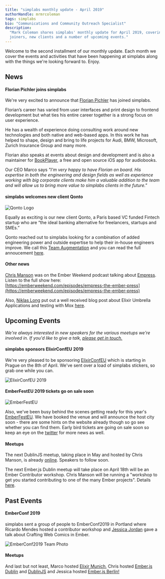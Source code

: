 ```yaml
---
title: "simplabs monthly update - April 2019"
authorHandle: mrmrcoleman
tags: simplabs
bio: "Communications and Community Outreach Specialist"
description:
  "Mark Coleman shares simplabs' monthly update for April 2019, covering new
  joiners, new clients and a number of upcoming events."
---
```


Welcome to the second installment of our monthly update. Each month we cover the
events and activities that have been happening at simplabs along with the things
we're looking forward to. Enjoy.

<!--break-->

## News

#### Florian Pichler joins simplabs

We're very excited to announce that
[Florian Pichler](https://twitter.com/pichfl/) has joined simplabs.

Florian’s career has varied from user interfaces and print design to frontend
development but what ties his entire career together is a strong focus on user
experience.

He has a wealth of experience doing consulting work around new technologies and
both native and web-based apps. In this work he has helped to shape, design and
bring to life projects for Audi, BMW, Microsoft, Zurich Insurance Group and many
more.

Florian also speaks at events about design and development and is also a
maintainer for [BookPlayer](https://github.com/TortugaPower/BookPlayer), a free
and open source iOS app for audiobooks.

Our CEO Marco says _"I'm very happy to have Florian on board. His expertise in
both the engineering and design fields as well as experience working with big
corporate clients make him a valuable addition to the team and will allow us to
bring more value to simplabs clients in the future."_

#### simplabs welcomes new client Qonto

![Qonto Logo](/assets/images/posts/2019-03-29-qonto-project/qonto-logo.png)

Equally as exciting is our new client Qonto, a Paris based VC funded Fintech
startup who are “the ideal banking alternative for freelancers, startups and
SMEs.”

Qonto reached out to simplabs looking for a combination of added engineering
power and outside expertise to help their in-house engineers improve. We call
this [Team Augmentation](/services/team-augmentation/) and you can read the full
annoucement [here](/blog/2019/03/29/qonto-project/).

#### Other news

[Chris Manson](https://twitter.com/real_ate) was on the Ember Weekend podcast
talking about [Empress](https://github.com/hodgesmr/Empress). Listen to the full
show here:
[https://emberweekend.com/episodes/empress-the-ember-press](https://emberweekend.com/episodes/empress-the-ember-press)

Also, [Niklas Long](https://twitter.com/niklas_long) put out a well received
blog post about Elixir Umbrella Applications and testing with Mox
[here](/blog/2019/03/13/elixir-umbrella-mox/).

## Upcoming Events

_We're always interested in new speakers for the various meetups we're involved
in. If you'd like to give a talk, [please get in touch.](/contact/)_

#### simplabs sponsors ElixirConfEU 2019

We're very pleased to be sponsoring [ElixirConfEU](http://www.elixirconf.eu/)
which is starting in Prague on the 8th of April. We've sent over a load of
simplabs stickers, so grab one while you can.

![ElixirConfEU 2019](/assets/images/posts/2019-04-05-april-monthly-update/elixir-conf-stickers.jpg)

#### EmberFestEU 2019 tickets go on sale soon

![EmberFestEU](/assets/images/posts/2019-04-05-april-monthly-update/ember-fest-logo.png)

Also, we've been busy behind the scenes getting ready for this year's
[EmberFestEU](https://emberfest.eu/). We have booked the venue and will announce
the host city soon - there are some hints on the website already though so go
see whether you can find them. Early bird tickets are going on sale soon so keep
an eye on the [twitter](https://twitter.com/EmberFest) for more news as well.

#### Meetups

The next DublinJS meetup, taking place in May and hosted by Chris Manson, is
already [online](https://www.meetup.com/DublinJS/events/fbllfpyzhbkb/). Speakers
to follow soon.

The next Ember.js Dublin meetup will take place on April 18th will be an Ember
Contributor workshop. Chris Manson will be running a "workshop to get you
started contributing to one of the many Ember projects". Details
[here](https://www.meetup.com/emberjsdublin/events/260148921/).

## Past Events

#### EmberConf 2019

simplabs sent a group of people to EmberConf2019 in Portland where Ricardo
Mendes hosted a contributor workshop and
[Jessica Jordan](https://twitter.com/jjordan_dev) gave a talk about Crafting Web
Comics in Ember.

![EmberConf2019 Team Photo](/assets/images/posts/2019-04-05-april-monthly-update/ember-conf-team-photo.jpg)

#### Meetups

And last but not least, Marco hosted
[Elixir Munich](https://www.meetup.com/Elixir-Munich/events/259526263/), Chris
hosted
[Ember.js Dublin](https://twitter.com/emberjsdublin/status/1101080708662132736)
and [DublinJS](https://www.meetup.com/DublinJS/events/fbllfpyzgbdb/) and Jessica
hosted
[Ember.js Berlin!](https://www.meetup.com/Ember-js-Berlin/events/258984499/)
